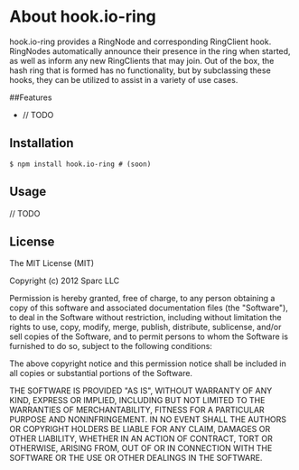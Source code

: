 # About hook.io-ring

hook.io-ring provides a RingNode and corresponding RingClient hook.  RingNodes automatically announce their presence in the ring
when started, as well as inform any new RingClients that may join.  Out of the box, the hash ring that is formed has no functionality,
but by subclassing these hooks, they can be utilized to assist in a variety of use cases.

##Features

  * // TODO

## Installation

    $ npm install hook.io-ring # (soon)

## Usage

// TODO

## License 

The MIT License (MIT)

Copyright (c) 2012 Sparc LLC

Permission is hereby granted, free of charge, to any person obtaining a copy of this software and associated documentation files (the "Software"), to deal in the Software without restriction, including without limitation the rights to use, copy, modify, merge, publish, distribute, sublicense, and/or sell copies of the Software, and to permit persons to whom the Software is furnished to do so, subject to the following conditions:

The above copyright notice and this permission notice shall be included in all copies or substantial portions of the Software.

THE SOFTWARE IS PROVIDED "AS IS", WITHOUT WARRANTY OF ANY KIND, EXPRESS OR IMPLIED, INCLUDING BUT NOT LIMITED TO THE WARRANTIES OF MERCHANTABILITY, FITNESS FOR A PARTICULAR PURPOSE AND NONINFRINGEMENT. IN NO EVENT SHALL THE AUTHORS OR COPYRIGHT HOLDERS BE LIABLE FOR ANY CLAIM, DAMAGES OR OTHER LIABILITY, WHETHER IN AN ACTION OF CONTRACT, TORT OR OTHERWISE, ARISING FROM, OUT OF OR IN CONNECTION WITH THE SOFTWARE OR THE USE OR OTHER DEALINGS IN THE SOFTWARE.

